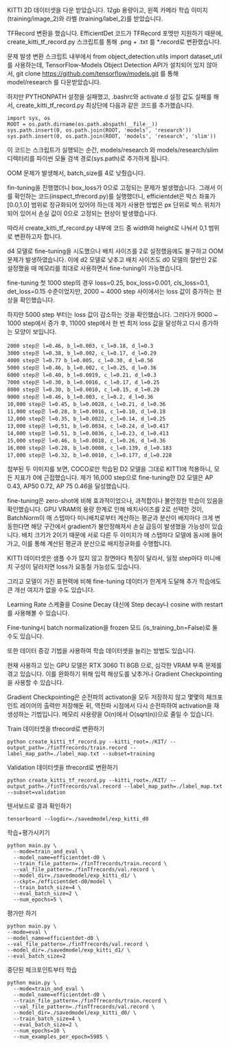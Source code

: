 KITTI 2D 데이터셋을 다운 받았습니다.
12gb 용량이고, 왼쪽 카메라 학습 이미지 (training/image_2)와 라벨 (training/label_2)를 받았습니다.

TFRecord 변환을 했습니다.
EfficientDet 코드가 TFRecord 포멧만 지원하기 때문에, create_kitti_tf_record.py 스크립트를 통해 .png + .txt 를 *.record로 변환했습니다.

문제 발생
변환 스크립트 내부에서 from object_detection.utils import dataset_util를 사용하는데, TensorFlow-Models Object Detection API가 설치되어 있지 않아서, git clone https://github.com/tensorflow/models.git 를 통해 model/research 를 다운받았습니다.

하지만 PYTHONPATH 설정을 실패했고, .bashrc와 activate.d 설정 값도 실패를 해서, create_kitti_tf_record.py 최상단에 다음과 같은 코드를 추가했습니다.
```
import sys, os
ROOT = os.path.dirname(os.path.abspath(__file__))
sys.path.insert(0, os.path.join(ROOT, 'models', 'research'))
sys.path.insert(0, os.path.join(ROOT, 'models', 'research', 'slim'))
```

이 코드는 스크립트가 실행되는 순간, models/research 와 models/research/slim 디렉터리를 파이썬 모듈 검색 경로(sys.path)로 추가하게 됩니다.

OOM 문제가 발생해서, batch_size를 4로 낮췄습니다.

fin-tuning을 진행했더니 box_loss가 0으로 고정되는 문제가 발생했습니다. 그래서 이를 확인하는 코드(inspect_tfrecord.py)를 실행했더니, efficientdet은 박스 좌표가 [0.0,1.0] 범위로 정규화되어 있어야 하는데 제가 사용한 방법은 px 단위로 박스 위치가 되어 있어서 손실 값이 0으로 고정되는 현상이 발생했습니다.

따라서 create_kitti_tf_record.py 내부에 코드 중 width와 height로 나눠서 0,1 범위로 변환하고자 합니다.

d4 모델로 fine-tuning을 시도했으나 배치 사이즈를 2로 설정했음에도 불구하고 OOM 문제가 발생하였습니다.
이에 d2 모델로 낮추고 배치 사이즈도 d0 모델의 절반인 2로 설정했을 때 메모리를 최대로 사용하면서 fine-tuning이 가능했습니다.

fine-tuning 첫 1000 step의 경우 loss=0.25, box_loss=0.001, cls_loss=0.1, det_loss=0.15 수준이었지만, 2000 ~ 4000 step 사이에서는 loss 값이 증가하는 현상을 확인했습니다.

하지만 5000 step 부터는 loss 값이 감소하는 것을 확인했습니다. 그러다가 9000 ~ 1000 step에서 증가 후, 11000 step에서 한 번 최저 loss 값을 달성하고 다시 증가하는 모양이 보입니다.
```
2000 step은 l=0.46, b_l=0.003, c_l=0.18, d_l=0.3 
3000 step은 l=0.38, b_l=0.002, c_l=0.17, d_l=0.29 
4000 step은 l=0.77 b_l=0.005, c_l=0.30, d_l=0.56 
5000 step은 l=0.46, b_l=0.002, c_l=0.25, d_l=0.36
6000 step은 l=0.40, b_l=0.0019, c_l=0.21, d_l=0.3
7000 step은 l=0.30, b_l=0.0016, c_l=0.17, d_l=0.25
8000 step은 l=0.30, b_l=0.0010, c_l=0.15, d_l=0.20
9000 step은 l=0.46, b_l=0.003, c_l=0.2, d_l=0.36
10,000 step은 l=0.45, b_l=0.0028, c_l=0.21, d_l=0.36
11,000 step은 l=0.28, b_l=0.0016, c_l=0.10, d_l=0.18
12,000 step은 l=0.35, b_l=0.0022, c_l=0.14, d_l=0.25
13,000 step은 l=0,51, b_l=0.0034, c_l=0.24, d_l=0.417
14,000 step은 l=0.51, b_l=0.0036, c_l=0.23, d_l=0.413
15,000 step은 l=0.46, b_l=0.0018, c_l=0.26, d_l=0.36
16,000 step은 l=0.28, b_l=0.0008, c_l=0.139, d_l=0.183
17,000 step은 l=0.32, b_l=0.0010, c_l=0.177, d_l=0.228
```
첨부된 두 이미지를 보면, COCO로만 학습된 D2 모델을 그대로 KITTI에 적용하니, 모든 지표가 0에 근접했습니다.
제가 16,000 step으로 fine-tuning한 D2 모델은 AP 0.43, AP50 0.72, AP 75 0.46을 달성했습니다.

fine-tuning은 zero-shot에 비해 효과적이었으나, 과적합이나 불안정한 학습이 있음을 확인했습니다.
GPU VRAM의 용량 한계로 인해 배치사이즈를 2로 선택한 것이, BatchNorm이 매 스텝마다 미니배치로부터 계산하는 평균과 분산이 배치마다 크게 변동한다면 해당 구간에서 gradient가 불안정해져서 손실 급등이 발생했을 가능성이 있습니다. 배치 크기가 2이기 때문에 서로 다른 두 이미지가 매 스탭마다 모델에 동시에 들어가고, 이를 통해 계산된 평균과 분산으로 배치정규화를 수행합니다.

KITTI 데이터셋은 샘플 수가 많지 않고 장면마다 특징이 달라서, 일정 step마다 미니배치 구성이 달라지면 loss가 요동칠 가능성도 있습니다.

그리고 모델이 가진 표현력에 비해 fine-tuning 데이터가 한계게 도달해 추가 학습에도 큰 개선 여지가 없을 수도 있습니다.

Learning Rate 스케줄을 Cosine Decay 대신에 Step decay나 cosine with restart를 사용해볼 수 있습니다.

Fine-tuning시 batch normalization을 frozen 모드 (is_training_bn=False)로 둘 수도 있습니다.

또한 데이터 증강 기법을 사용하여 학습 데이터셋을 늘리는 방법도 있습니다.

현재 사용하고 있는 GPU 모델은 RTX 3060 TI 8GB 으로, 심각한 VRAM 부족 문제를 겪고 있습니다. 이를 완화하기 위해 입력 해상도를 낮추거나 Gradient Checkpointing을 사용할 수 있습니다.

Gradient Checkpointing은 순전파의 activaton을 모두 저장하지 않고 몇몇의 체크포인트 레이어의 출력만 저장해둔 뒤, 역전파 시점에서 다시 순전파하여 activation을 재생성하는 기법입니다. 메모리 사용량을 O(n)에서 O(sqrt(n))으로 줄일 수 있습니다.

Train 데이터셋을 tfrecord로 변환하기
```
python create_kitti_tf_record.py --kitti_root=./KIT/ --output_path=./finTfrecords/train.record --label_map_path=./label_map.txt --subset=training
```

Validation 데이터셋을 tfrecord로 변환하기
```
python create_kitti_tf_record.py --kitti_root=./KIT/ --output_path=./finTfrecords/val.record --label_map_path=./label_map.txt --subset=validation
```

텐서보드로 결과 확인하기
```
tensorboard --logdir=./savedmodel/exp_kitti_d0
```

학습+평가시키기
```
python main.py \
  --mode=train_and_eval \
  --model_name=efficientdet-d0 \
  --train_file_pattern=./finTfrecords/train.record \
  --val_file_pattern=./finTfrecords/val.record \
  --model_dir=./savedmodel/exp_kitti_d1/ \
  --ckpt=./efficientdet-d0/model \
  --train_batch_size=4 \
  --eval_batch_size=2 \
  --num_epochs=5 \
```

  평가만 하기
  ```
python main.py \
  --mode=eval \
  --model_name=efficientdet-d0 \
  --val_file_pattern=./finTfrecords/val.record \
  --model_dir=./savedmodel/exp_kitti_d1/ \
  --eval_batch_size=2
```

중단된 체크포인트부터 학습
```
python main.py \
  --mode=train_and_eval \
  --model_name=efficientdet-d0 \
  --train_file_pattern=./finTfrecords/train.record \
  --val_file_pattern=./finTfrecords/val.record \
  --model_dir=./savedmodel/exp_kitti_d0/ \
  --train_batch_size=4 \
  --eval_batch_size=2 \
  --num_epochs=10 \
  --num_examples_per_epoch=5985 \
```
